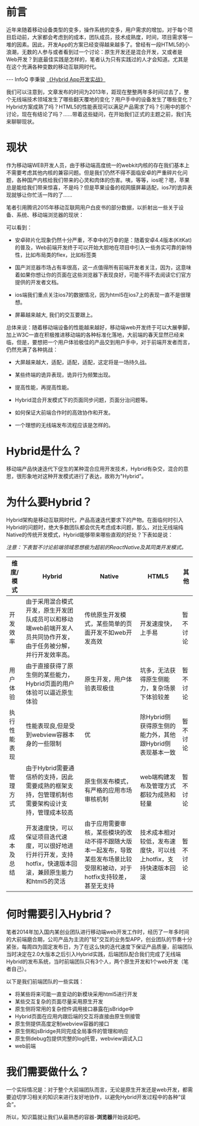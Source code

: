 前言
=======

近年来随着移动设备类型的变多，操作系统的变多，用户需求的增加，对于每个项目启动前，大家都会考虑到的成本，团队成员，技术成熟度，时间，项目需求等一堆的因素。因此，开发App的方案已经变得越来越多了。曾经有一段HTML5的小浪潮，无数的人参与或者看到过一个讨论：原生开发还是混合开发，又或者是Web开发？到底最佳实践是怎样的，笔者认为只有实践过的人才会知道。尤其是在这个充满各种变数的移动互联网时代。

--- InfoQ 李秉骏 [《Hybrid App开发实战》](http://www.infoq.com/cn/articles/hybrid-app-development-combat)

我们可以注意到，文章发布的时间为2013年，距现在整整两年多时间过去了，整个无线端技术领域发生了哪些翻天覆地的变化？用户手中的设备发生了哪些变化？Hybrid方案成熟了吗？HTML5的性能表现可以满足产品需求了吗？引用中的那个讨论，现在有结论了吗？......带着这些疑问，在开始我们正式的主题之前，我们先来聊聊现状。

现状
=======

作为移动端WEB开发人员，由于移动端高度统一的webkit内核的存在我们基本上不需要考虑其他内核的兼容问题。但是我们仍然不得不面临安卓的严重碎片化问题，各种国产内核给我们带来的心灵和肉体的伤害。咦，等等，ios呢？嗯，苹果总是能给我们带来惊喜，不是吗？但是苹果设备的视网膜屏幕适配，ios7的诡异表现就够让你忙活一阵的了......

笔者引用腾讯2015年移动互联网用户白皮书的部分数据，以折射出一些关于设备、系统、移动端浏览器的现状：



可以看到：

* 安卓碎片化现象仍然十分严重，不幸中的万幸的是：随着安卓4.4版本(KitKat)的普及，Web前端开发终于可以开始大胆地在项目中引入一些务实可靠的新特性，比如布局类的flex，比如标签类<datalist>(>4.4.3)的等，因为在KitKat版本之后，系统webkit的webview实现已经被替换为基于Chromium的webview实现。

* 国产浏览器市场占有率很高，这一点值得所有前端开发者关注，因为，这意味着如果你想让你的页面在这些浏览器下表现良好，可能不得不去阅读它们官方提供的开发者文档。

* ios端我们重点关注ios7的数据情况，因为html5在ios7上的表现一直不是很理想。

* 屏幕越来越大, 我们的交互要跟上。

总体来说：随着移动端设备的性能越来越好，移动端web开发终于可以大展拳脚，加上W3C一直在积极推进移动端的各种标准化落地，大前端的春天显然已经来临，但是，要想把一个用户体验极佳的产品交到用户手中，对于前端开发者而言，仍然充满了各种挑战：

* 大屏越来越大，适配，适配，适配，这定将是一场持久战。

* 某些终端的诡异表现，诡异行为频繁出现。

* 提高性能，再提高性能。

* Hybrid混合开发模式下的页面同步问题，页面分治问题等。

* 如何保证大前端合作时的高效协作和开发。

* 一个理想的无线端发布流程应该是怎样的。


Hybrid是什么？
=======

移动端产品快速迭代下促生的某种混合应用开发技术，Hybrid有杂交，混合的意思，很形象地对这种开发模式进行了表达，故称为"Hybrid"。

为什么要Hybrid？
=======

Hybrid架构是移动互联网时代，产品高速迭代要求下的产物。在面临何时引入Hybrid的问题时，绝大多数团队都会优先考虑成本问题，那么，对比无线端纯Native的传统开发模式，Hybrid能够带来哪些直观的好处？下表如是说：

*注意：下表暂不讨论前端领域思想极为超前的ReactNative及其同类开发模式。*


| 维度/模式 | Hybrid | Native | HTML5 | 其他 |
| -- | -- | -- | -- | -- |
| 开发效率 | 由于采用混合模式开发，原生开发团队成员可以和移动端web前端开发人员共同协作开发，由于任务被分解，并行开发效率高。 | 传统原生开发模式，某些简单的页面开发不如web开发高效 | 开发速度快，上手易 | 暂不讨论 |
| 用户体验 | 由于直接获得了原生侧的某些能力，Hybrid页面的用户体验可以逼近原生体验 | 原生开发，用户体验表现极佳 | 坑多，无法获得原生侧能力，复杂场景下体验较差 | 暂不讨论 |
| 执行性能表现 | 性能表现良,但是受到webview容器本身的一些限制 | 优 | 除Hybrid侧获得原生侧的能力外，其他跟Hybrid侧表现基本一致 | 暂不讨论 | 
| 管理方式 | 由于Hybrid需要通信桥的支持，因此需要成熟的框架支持，包管理机制也需要架构设计支持，管理成本较高 | 原生侧发布模式，有严格的应用市场审核机制 | web端构建发布及管理方式都较为成熟和轻量 | 暂不讨论 |
| 成本及总结 | 开发速度快，可以保证项目迭代速度，可以很好地进行并行开发，支持hotfix，快速版本回滚，兼顾原生能力和html5的灵活 | 由于应用需要审核，某些模块的改动不得不跟随大版本一起发布，导致某些发布场景比较受限和被动，对于hotfix支持较差，甚至无支持 | 技术成本相对较低，发布速度快，可以线上hotfix，支持快速版本回滚 | 暂不讨论 |

何时需要引入Hybrid？
=======

笔者2014年加入国内某创业团队进行移动端web开发工作时，经历了一年多时间的大前端磨合期，公司产品为主流的"轻"交互的业务型APP，创业团队的节奏十分紧张，每周四为固定发布日，为了在这么快的迭代速度下保证产品质量，前端团队当时决定在2.0大版本之后引入Hybrid实践，后端团队配合我们完成了无线端Hybrid的发布系统，当时前端团队只有3个人，两个原生开发和1个web开发（笔者自己）。

以下是我们前端团队的一些实践：

  * 将某些将来可能一直变动的新模块采用html5进行开发
  * 某些交互复杂的页面尽量采用原生开发
  * 原生侧将常用的复杂控件调用接口暴露在jsBridge中
  * Hybrid页面在应用内跟后端的交互将直接由原生侧接管
  * 原生侧提供高度定制webview容器的接口
  * 原生侧和jsBridge共同完成全局事件的管理和响应
  * 原生侧debug包提供完整的log托管，webview调试入口
  * web前端

我们需要做什么？
=======

一个实际情况是：对于整个大前端团队而言，无论是原生开发还是web开发，都需要迫切学习相关的知识来进行友好地协作，以避免Hybrid开发过程中的各种“误会”。


所以，知识篇就让我们从最熟悉的容器-**浏览器**开始说起吧。